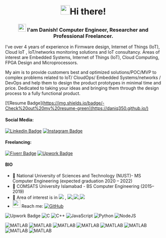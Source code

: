 
<h1 align="center"> <img src="https://emojis.slackmojis.com/emojis/images/1531849430/4246/blob-sunglasses.gif?1531849430" width="30"/>Hi there!</h1>
<h3 align="center"> 
    <img src="https://media.giphy.com/media/hvRJCLFzcasrR4ia7z/giphy.gif" width="25px"></a> I'am Danish! Computer Engineer, Researcher and Professional Freelancer. 
  
</h3>

 I've over 4 years of experience in Firmware design, Internet of Things (IoT), Cloud IoT , IoT/networks monitoring solutions and IoT consultancy. Areas of interest are Embedded Systems, Internet of Things (IoT), Cloud Computing, FPGA Design and Microprocessors.
 
My aim is to provide customers best and optimized solutions/POC/MVP to complex problems related to IoT/ CloudOps/ Embedded Systems/networks / DevOps and help them to design the product prototypes in minimal time and price. Dedicated to taking your ideas and bringing them through the design process to a fully functional product. </h3>

[![Resume Badge](https://img.shields.io/badge/-Check%20out%20my%20resume-green](https://daniq350.github.io/)

#### Social Media:
[![Linkedin Badge](https://img.shields.io/badge/-LinkedIn-0e76a8?style=flat-square&logo=Linkedin&logoColor=white)](https://pk.linkedin.com/in/danishshahid98)
[![Instagram Badge](https://img.shields.io/badge/-Instagram-e4405f?style=flat-square&logo=Instagram&logoColor=white)](https://instagram.com/danishshahid98)
#### Freelancing:
[![Fiverr Badge](https://img.shields.io/static/v1?style=for-the-badge&message=Fiverr&color=222222&logo=Fiverr&logoColor=1DBF73&label=Level%2)](https://fiverr.com/danishshahid)
[![Upwork Badge](https://img.shields.io/static/v1?style=for-the-badge&message=Upwork&color=222222&logo=Upwork&logoColor=6FDA44&label=Top%20Rated)](https://fiverr.com/danishshahid)




#### BIO

- 🏢 National University of Sciences and Technology (NUST)- MS Computer Engineering (expected graduation 2020 – 2022)
- 🏢 COMSATS University Islamabad - BS Computer Engineering (2015– 2019)
- 🔭 Area of interest is in <img src="https://img.shields.io/badge/-IoT-yellow"> , <img src="https://img.shields.io/badge/-Embedded%20Systesm-yellowgreen">,<img src="https://img.shields.io/badge/-Cloud%20Computing%20-red">,<img src="https://img.shields.io/badge/-Digital%20System%20Design-blue">
- <img src="https://github.com/SP-XD/SP-XD/blob/main/images/letterbox.gif?raw=true" width="25"/> Reach me: <a href="mailto:danishshahid19@gmail.com" target="_blank"><img alt="GitHub" src="https://img.shields.io/badge/-danishshahid19@gmail.com-c14438?style=flat-square&logo=Gmail&logoColor=white"></a>

![Upwork Badge](https://img.shields.io/badge/-code-000000?style=flat-square&logo=Plex&logoColor=white) 
![C](https://img.shields.io/badge/c-%2300599C.svg?style=for-the-badge&logo=c&logoColor=white) ![C++](https://img.shields.io/badge/c++-%2300599C.svg?style=for-the-badge&logo=c%2B%2B&logoColor=white) ![JavaScript](https://img.shields.io/badge/javascript-%23323330.svg?style=for-the-badge&logo=javascript&logoColor=%23F7DF1E) ![Python](https://img.shields.io/badge/python-3670A0?style=for-the-badge&logo=python&logoColor=ffdd54) ![NodeJS](https://img.shields.io/badge/node.js-6DA55F?style=for-the-badge&logo=node.js&logoColor=white) 

![MATLAB](https://img.shields.io/badge/-MATLAB-orange) ![MATLAB](https://img.shields.io/badge/-Verilog-purple) ![MATLAB](https://img.shields.io/badge/-VHDL-yellow) 
![MATLAB](https://img.shields.io/badge/-Arduino-blue)  ![MATLAB](https://img.shields.io/badge/-RaspberryPi-green)  ![MATLAB](https://img.shields.io/badge/-Thingsboard-blue)
![MATLAB](https://img.shields.io/badge/-AWS-orange) ![MATLAB](https://img.shields.io/badge/-ESP32-pink) 




